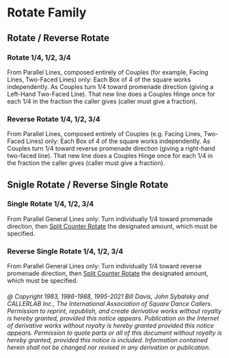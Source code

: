 
# Rotate Family

## Rotate / Reverse Rotate

### Rotate 1/4, 1/2, 3/4

From Parallel Lines, composed entirely of Couples (for example,
Facing Lines, Two-Faced Lines) only: Each Box of 4 of the
square works independently. As Couples turn 1/4 toward
promenade direction (giving a Left-Hand Two-Faced Line).
That new line does a Couples Hinge once for each 1/4 in
the fraction the caller gives (caller must give a fraction).

### Reverse Rotate 1/4, 1/2, 3/4

From Parallel Lines, composed entirely of Couples (e.g.
Facing Lines, Two-Faced Lines) only: Each Box of 4 of the
square works independently. As Couples turn 1/4 toward
reverse promenade direction (giving a right-hand
two-faced line). That new line does a Couples Hinge once
for each 1/4 in the fraction the caller gives (caller must
give a fraction).

## Snigle Rotate / Reverse Single Rotate

### Single Rotate 1/4, 1/2, 3/4

From Parallel General Lines only: Turn individually 1/4
toward promenade direction, then
[Split Counter Rotate](../a2/split_counter_rotate.md)
the designated amount, which must be specified.

### Reverse Single Rotate 1/4, 1/2, 3/4

From Parallel General Lines only: Turn individually 1/4
toward reverse promenade direction, then
[Split Counter Rotate](../a2/split_counter_rotate.md)
the designated amount, which must be specified.

###### @ Copyright 1983, 1986-1988, 1995-2021 Bill Davis, John Sybalsky and CALLERLAB Inc., The International Association of Square Dance Callers. Permission to reprint, republish, and create derivative works without royalty is hereby granted, provided this notice appears. Publication on the Internet of derivative works without royalty is hereby granted provided this notice appears. Permission to quote parts or all of this document without royalty is hereby granted, provided this notice is included. Information contained herein shall not be changed nor revised in any derivation or publication.
